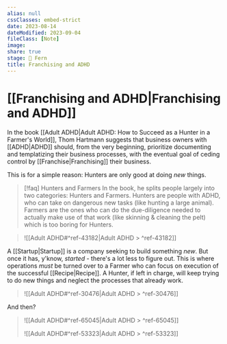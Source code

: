 ```yaml
---
alias: null
cssClasses: embed-strict
date: 2023-08-14
dateModified: 2023-09-04
fileClass: [Note]
image: 
share: true
stage: 🌿 Fern
title: Franchising and ADHD
---
```


# [[Franchising and ADHD|Franchising and ADHD]]

In the book [[Adult ADHD|Adult ADHD: How to Succeed as a Hunter in a Farmer's World]], Thom Hartmann suggests that business owners with [[ADHD|ADHD]] should, from the very beginning, prioritize documenting and templatizing their business processes, with the eventual goal of ceding control by [[Franchise|Franchising]] their business. 

This is for a simple reason: Hunters are only good at doing _new_ things.

>[!faq] Hunters and Farmers
>In the book, he splits people largely into two categories: Hunters and Farmers. Hunters are people with ADHD, who can take on dangerous new tasks (like hunting a large animal). Farmers are the ones who can do the due-diligence needed to actually make use of that work (like skinning & cleaning the pelt) which is too boring for Hunters.

> ![[Adult ADHD#^ref-43182|Adult ADHD > ^ref-43182]]

A [[Startup|Startup]] is a company seeking to build something _new_. But once it has, y'know, _started_ - there's a lot less to figure out. 
This is where operations _must_ be turned over to a Farmer who can focus on execution of the successful [[Recipe|Recipe]]. A Hunter, if left in charge, will keep trying to do new things and neglect the processes that already work.

> ![[Adult ADHD#^ref-30476|Adult ADHD > ^ref-30476]]

And then?

> ![[Adult ADHD#^ref-65045|Adult ADHD > ^ref-65045]]
> 
> ![[Adult ADHD#^ref-53323|Adult ADHD > ^ref-53323]]
